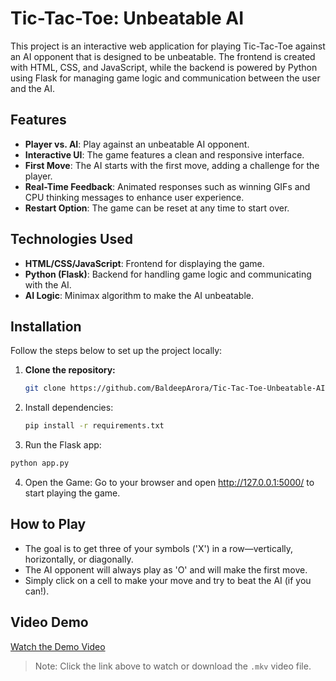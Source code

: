 # Tic-Tac-Toe: Unbeatable AI

This project is an interactive web application for playing Tic-Tac-Toe against an AI opponent that is designed to be unbeatable. The frontend is created with HTML, CSS, and JavaScript, while the backend is powered by Python using Flask for managing game logic and communication between the user and the AI.

## Features

- **Player vs. AI**: Play against an unbeatable AI opponent.
- **Interactive UI**: The game features a clean and responsive interface.
- **First Move**: The AI starts with the first move, adding a challenge for the player.
- **Real-Time Feedback**: Animated responses such as winning GIFs and CPU thinking messages to enhance user experience.
- **Restart Option**: The game can be reset at any time to start over.

## Technologies Used

- **HTML/CSS/JavaScript**: Frontend for displaying the game.
- **Python (Flask)**: Backend for handling game logic and communicating with the AI.
- **AI Logic**: Minimax algorithm to make the AI unbeatable.

## Installation

Follow the steps below to set up the project locally:

1. **Clone the repository:**

   ```bash
   git clone https://github.com/BaldeepArora/Tic-Tac-Toe-Unbeatable-AI.git

2. Install dependencies:
   ```bash
   pip install -r requirements.txt 
   ```
3.   Run the Flask app:
   ```bash
   python app.py
   ```
4. Open the Game:
Go to your browser and open http://127.0.0.1:5000/ to start playing the game.

## How to Play
- The goal is to get three of your symbols ('X') in a row—vertically, horizontally, or diagonally.
- The AI opponent will always play as 'O' and will make the first move.
- Simply click on a cell to make your move and try to beat the AI (if you can!).

## Video Demo

[Watch the Demo Video](https://youtu.be/uyzfWBRhfr8)

> Note: Click the link above to watch or download the `.mkv` video file.

